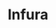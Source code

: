 ---
blog: https://blog.infura.io/
facebook: https://facebook.com/infura.io
git: https://github.com/INFURA
linkedin: https://linkedin.com/company/infuraio
logohandle: infuraio
sort: infura
title: Infura
twitter: https://x.com/infura_io
website: https://infura.io/
youtube: https://youtube.com/channel/UCK4n3Ime2f-_bGbNjOHQIrQ
---